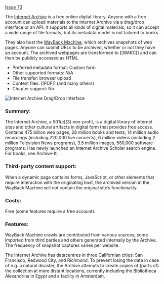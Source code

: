 [Issue 73](https://github.com/thoth-pub/thoth/issues/73)

The [Internet Archive](https://archive.org/) is a free online digital library. Anyone with a free account can upload materials to the Internet Archive via a drag/drop interface or an API. It supports all kinds of digital materials, so it can accept a wide range of file formats, but its metadata model is not tailored to books.

They also host the [WayBack Machine](https://web.archive.org/), which archives snapshots of web pages. Anyone can submit URLs to be archived, whether or not they have an account. The archived webpages are transformed to [[WARC]] and can then be publicly accessed as HTML.

* Preferred metadata format: Custom form
* Other supported formats: N/A
* File transfer: browser upload
* Content files: [[PDF]] (and many others)
* Chapter support: No

![Internet Archive Drag/Drop Interface](https://punctumbooks.com/punctum/wp-content/uploads/2020/10/Screenshot-2020-10-15-at-14.04.58.png)

### Summary: 
The Internet Archive, a 501(c)(3) non-profit, is a digital library of internet sites and other cultural artifacts in digital form that provides free access. Contains 475 billion web pages, 28 million books and texts, 14 million audio recordings (including 220,000 live concerts), 6 million videos (including 2 million Television News programs), 3.5 million images, 580,000 software programs. Has newly launched an Internet Archive Scholar search engine. For books, see Archive-It.

### Third-party content support: 
When a dynamic page contains forms, JavaScript, or other elements that require interaction with the originating host, the archived version in the WayBack Machine will not contain the original site’s functionality.

### Costs:
Free (some features require a free account).

### Features: 
WayBack Machine crawls are contributed from various sources, some imported from third parties and others generated internally by the Archive. The frequency of snapshot captures varies per website.

The Internet Archive has datacentres in three Californian cities: San Francisco, Redwood City, and Richmond. To prevent losing the data in case of e.g. a natural disaster, the Archive attempts to create copies of (parts of) the collection at more distant locations, currently including the Bibliotheca Alexandrina in Egypt and a facility in Amsterdam.